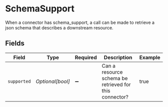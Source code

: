 # SchemaSupport

When a connector has schema_support, a call can be made to retrieve a json schema that describes a downstream resource.


## Fields

| Field                                                  | Type                                                   | Required                                               | Description                                            | Example                                                |
| ------------------------------------------------------ | ------------------------------------------------------ | ------------------------------------------------------ | ------------------------------------------------------ | ------------------------------------------------------ |
| `supported`                                            | *Optional[bool]*                                       | :heavy_minus_sign:                                     | Can a resource schema be retrieved for this connector? | true                                                   |